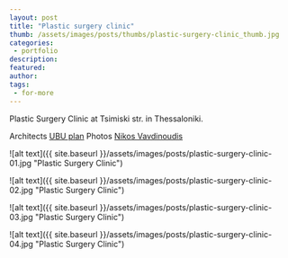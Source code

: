 ```yaml
---
layout: post
title: "Plastic surgery clinic"
thumb: /assets/images/posts/thumbs/plastic-surgery-clinic_thumb.jpg
categories:
 - portfolio
description:
featured:
author: 
tags:
 - for-more
---
```


Plastic Surgery Clinic at Tsimiski str. in Thessaloniki.

<p class="credits">
    <span class="title">Architects</span>
        <span class="contributor"><a href="https://www.ubuplan.eu/">UBU plan</a></span>
    <span class="title">Photos</span>
        <span class="contributor"><a href="https://www.facebook.com/pages/category/Personal-Blog/studiovdgr-154240466242/">Nikos Vavdinoudis</a></span>
</p>

![alt text]({{ site.baseurl }}/assets/images/posts/plastic-surgery-clinic-01.jpg "Plastic Surgery Clinic")

![alt text]({{ site.baseurl }}/assets/images/posts/plastic-surgery-clinic-02.jpg "Plastic Surgery Clinic")

![alt text]({{ site.baseurl }}/assets/images/posts/plastic-surgery-clinic-03.jpg "Plastic Surgery Clinic")

![alt text]({{ site.baseurl }}/assets/images/posts/plastic-surgery-clinic-04.jpg "Plastic Surgery Clinic")
